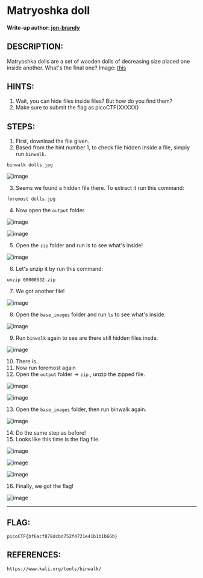 # Matryoshka doll
#### Write-up author: [jon-brandy](https://github.com/jon-brandy)
## DESCRIPTION:
Matryoshka dolls are a set of wooden dolls of decreasing size placed one inside another. 
What's the final one? Image: [this]()
## HINTS:
1. Wait, you can hide files inside files? But how do you find them?
2. Make sure to submit the flag as picoCTF{XXXXX}
## STEPS:
1. First, download the file given.
2. Based from the hint number 1, to check file hidden inside a file, simply run `binwalk`.

```
binwalk dolls.jpg
```
![image](https://user-images.githubusercontent.com/70703371/178897990-975d58f3-f50b-460c-aa06-d60ec5b309d0.png)

3. Seems we found a hidden file there. To extract it run this command:

```
foremost dolls.jpg
```

4. Now open the  `output` folder.

![image](https://user-images.githubusercontent.com/70703371/178898126-5bfa9558-0f70-4522-8399-5d9c6aa9d8d0.png)

![image](https://user-images.githubusercontent.com/70703371/178898177-26cc3238-c450-4824-98c0-68e96b477359.png)

5. Open the `zip` folder and run ls to see what's inside!

![image](https://user-images.githubusercontent.com/70703371/178898290-d6e759fd-40b5-459b-b912-61e59527c06a.png)

6. Let's unzip it by run this command:

```
unzip 00000532.zip
```
7. We got another file!

![image](https://user-images.githubusercontent.com/70703371/178898426-16091917-edfa-432f-a263-7942f584e46d.png)

8. Open the `base_images` folder and run `ls` to see what's inside.

![image](https://user-images.githubusercontent.com/70703371/178898855-299a3331-4de3-4de8-8517-0bae2a6c16fa.png)

9. Run `binwalk` again to see are there still hidden files insde.

![image](https://user-images.githubusercontent.com/70703371/178899036-43628c15-de14-4ad8-ba9c-63578aaa1712.png)

10. There is.
11. Now run foremost again
12. Open the `output` folder -> `zip` , unzip the zipped file.

![image](https://user-images.githubusercontent.com/70703371/178899277-3c77302c-4548-4b9a-bc4a-470fbff37386.png)

![image](https://user-images.githubusercontent.com/70703371/178899449-fe3b3e1c-8cf3-4eb3-8c49-a45f8c088392.png)

13. Open the `base_images` folder, then run binwalk again.

![image](https://user-images.githubusercontent.com/70703371/178899502-88110655-588d-43d8-b5ed-ffeb6d953cc4.png)

14. Do the same step as before!
15. Looks like this time is the flag file.

![image](https://user-images.githubusercontent.com/70703371/178899682-40a9fc2d-1bdd-43df-bc7e-5f3d0877bae3.png)

![image](https://user-images.githubusercontent.com/70703371/178899800-2c4607fe-f2f3-474f-81b8-cff3d90e49c7.png)

![image](https://user-images.githubusercontent.com/70703371/178899834-ed5397c0-ca2b-4ccc-970a-03d69037d583.png)

16. Finally, we got the flag!

![image](https://user-images.githubusercontent.com/70703371/178899924-fb903969-ef12-4c08-b6f6-df78b1b2901e.png)


---
## FLAG:

```
picoCTF{bf6acf878dcbd752f4721e41b1b1b66b}
```

## REFERENCES:
```
https://www.kali.org/tools/binwalk/
```



